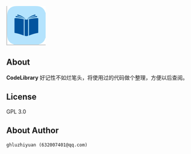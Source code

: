 [![](https://github.com/ghluzhiyuan/CodeLibrary/raw/master/logo.png)](https://github.com/ghluzhiyuan/CodeLibrary)

About
-----
**CodeLibrary** 好记性不如烂笔头，将使用过的代码做个整理，方便以后查阅。

License
-------
GPL 3.0

About Author
------------

    ghluzhiyuan (632007401@qq.com)
